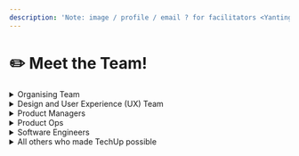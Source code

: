 ```yaml
---
description: 'Note: image / profile / email ? for facilitators <Yanting + Michelle>'
---
```


# ✏️ Meet the Team!

<details>

<summary>Organising Team</summary>

**Main Facilitator**: Patrick Pang ([patrick\_pang@tech.gov.sg](mailto:patrick\_pang@tech.gov.sg))

**Programme Coordinator**: Jeanette Tan ([jeanette\_tan@tech.gov.sg](mailto:jeanette\_tan@tech.gov.sg))

**Curriculum:** Chee Leong Loh ([loh\_chee\_leong@tech.gov.sg](mailto:loh\_chee\_leong@tech.gov.sg), Viola Balakrishnan ([viola\_balakrishnan@tech.gov.sg](mailto:viola\_balakrishnan@tech.gov.sg)), Sahas Sankaran ([sahas\_sankaran@tech.gov.sg](mailto:sahas\_sankaran@tech.gov.sg))

**Learner Experience:** Jeanette Tan ([jeanette\_tan@tech.gov.sg](mailto:jeanette\_tan@tech.gov.sg)) , Tong Yanting (  [tong\_yanting@tech.gov.sg](mailto:tong\_yanting@tech.gov.sg)),  Michelle Teo ([michelle\_teo@tech.gov.sg](mailto:michelle\_teo@tech.gov.sg))

**Operations:** Eugene Goh ([eugene\_goh@tech.gov.sg](mailto:eugene\_goh@tech.gov.sg)) , Deric Yeak                                                 ([deric\_yeak\_from.nus@tech.gov.sg](mailto:deric\_yeak\_from.nus@tech.gov.sg)), Jameela Kassim ([jameela\_kassim@tech.gov.sg](mailto:jameela\_kassim@tech.gov.sg)), Troy Toon ([troy\_toon\_from.forte@tech.gov.sg](mailto:troy\_toon\_from.forte@tech.gov.sg))&#x20;

</details>

<details>

<summary>Design and User Experience (UX) Team</summary>

* Mike Chen, Design Manager at OGP
* Darren Ng, Lead UX Researcher at OGP
* Fiona Pay, UX Researcher at OGP
* Rachael Koh, UX Writer at OGP
* Desmond Lui, Designer at OGP
* Alicia Chong, Designer at OGP
* Toby Gail, Designer at OGP
* Natalie Mae, Designer at OGP
* Stacey Tan, Designer at OGP
* Samantha Soh, Designer at OGP

</details>

<details>

<summary>Product Managers</summary>

* Lennard Lim
* Jan Donyada
* Biran Lee
* Hena Shah
* Jessendra Loke
* Kenneth Sng

</details>

<details>

<summary>Product Ops</summary>

* Samuel Koh, Head of Product Ops at OGP
* Clement Chia, Senior Product Ops Specialist
* Jackson Yap, Product Ops Specialist
* Shazli Shahril, Product Ops Specialist

</details>

<details>

<summary>Software Engineers</summary>

* Jasmine Lee, Software Engineer at GovTech
* Edwin Lim Zi Shen, Software Engineer at GovTech
* Jason Kam, Software Engineer at GovTech
* Rai Choo, Software Engineer at GovTech
* Nivian Lee, Software Engineer at GovTech
* Owyong Jinxuan, Software Engineer at GovTech
* Alwyn Tan, Senior Software Engineer at OGP
* Arshad Samad, Senior Software Engineer at OGP
* Oliver Chan, Senior Software Engineer
* Justyn Oh, Software Engineer at OGP
* Eugene Lim, Senior Software Engineer at OGP
* Cheri Ong, Software Engineer at OGP
* Qin Guan, Software Engineer at OGP

</details>

<details>

<summary>All others who made TechUp possible</summary>

* Open Government Products
* Infocomm Media Development Authority (IMDA)
* GovTech
* Ministry of Communications & Information (MCI)

</details>
